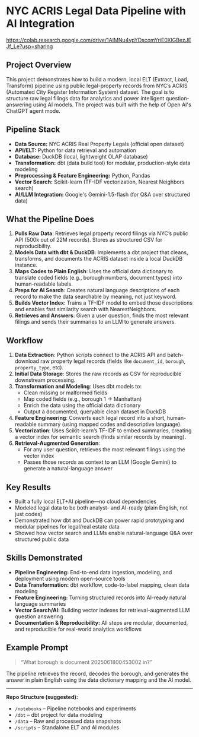 
# NYC ACRIS Legal Data Pipeline with AI Integration
https://colab.research.google.com/drive/1AIMNu4vpYDscomYriE0XlGBezJEJf_Le?usp=sharing
## Project Overview
This project demonstrates how to build a modern, local ELT (Extract, Load, Transform) pipeline using public legal-property records from NYC’s ACRIS (Automated City Register Information System) dataset. The goal is to structure raw legal filings data for analytics and power intelligent question-answering using AI models. The project was built with the help of Open AI's ChatGPT agent mode.

## Pipeline Stack
- **Data Source:** NYC ACRIS Real Property Legals (official open dataset)
- **API/ELT:** Python for data retrieval and automation
- **Database:** DuckDB (local, lightweight OLAP database)
- **Transformation:** dbt (data build tool) for modular, production-style data modeling
- **Preprocessing & Feature Engineering:** Python, Pandas
- **Vector Search:** Scikit-learn (TF-IDF vectorization, Nearest Neighbors search)
- **AI/LLM Integration:** Google's Gemini-1.5-flash (for Q&A over structured data)

## What the Pipeline Does
1. **Pulls Raw Data**: Retrieves legal property record filings via NYC’s public API (500k out of 22M records). Stores as structured CSV for reproducibility.
2. **Models Data with dbt & DuckDB**: Implements a dbt project that cleans, transforms, and documents the ACRIS dataset inside a local DuckDB instance.
3. **Maps Codes to Plain English**: Uses the official data dictionary to translate coded fields (e.g., borough numbers, document types) into human-readable labels.
4. **Preps for AI Search**: Creates natural language descriptions of each record to make the data searchable by meaning, not just keyword.
5. **Builds Vector Index**: Trains a TF-IDF model to embed those descriptions and enables fast similarity search with NearestNeighbors.
6. **Retrieves and Answers**: Given a user question, finds the most relevant filings and sends their summaries to an LLM to generate answers.

## Workflow
1. **Data Extraction**: Python scripts connect to the ACRIS API and batch-download raw property legal records (fields like `document_id`, `borough`, `property_type`, etc).
2. **Initial Data Storage**: Stores the raw records as CSV for reproducible downstream processing.
3. **Transformation and Modeling**: Uses dbt models to:
   - Clean missing or malformed fields
   - Map coded fields (e.g., borough 1 → Manhattan)
   - Enrich the data using the official data dictionary
   - Output a documented, queryable clean dataset in DuckDB
4. **Feature Engineering**: Converts each legal record into a short, human-readable summary (using mapped codes and descriptive language).
5. **Vectorization**: Uses Scikit-learn’s TF-IDF to embed summaries, creating a vector index for semantic search (finds similar records by meaning).
6. **Retrieval-Augmented Generation**:
   - For any user question, retrieves the most relevant filings using the vector index
   - Passes those records as context to an LLM (Google Gemini) to generate a natural-language answer

## Key Results
- Built a fully local ELT+AI pipeline—no cloud dependencies
- Modeled legal data to be both analyst- and AI-ready (plain English, not just codes)
- Demonstrated how dbt and DuckDB can power rapid prototyping and modular pipelines for legal/real estate data
- Showed how vector search and LLMs enable natural-language Q&A over structured public data

## Skills Demonstrated
- **Pipeline Engineering:** End-to-end data ingestion, modeling, and deployment using modern open-source tools
- **Data Transformation:** dbt workflow, code-to-label mapping, clean data modeling
- **Feature Engineering:** Turning structured records into AI-ready natural language summaries
- **Vector Search/AI:** Building vector indexes for retrieval-augmented LLM question answering
- **Documentation & Reproducibility:** All steps are modular, documented, and reproducible for real-world analytics workflows

## Example Prompt
> “What borough is document 2025061800453002 in?”

The pipeline retrieves the record, decodes the borough, and generates the answer in plain English using the data dictionary mapping and the AI model.

---

**Repo Structure (suggested):**
- `/notebooks` – Pipeline notebooks and experiments
- `/dbt` – dbt project for data modeling
- `/data` – Raw and processed data snapshots
- `/scripts` – Standalone ELT and AI modules
